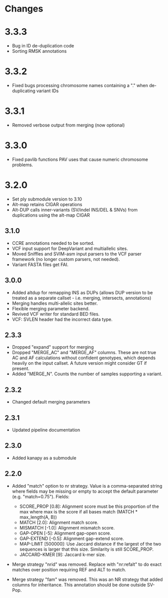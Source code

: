 # Changes

# 3.3.3
* Bug in ID de-duplication code
* Sorting RMSK annotations

# 3.3.2
* Fixed bugs processing chromosome names containing a "." when de-duplicating variant IDs

# 3.3.1
* Removed verbose output from merging (now optional)

# 3.3.0
* Fixed pavlib functions PAV uses that cause numeric chromosome problems.

# 3.2.0
* Set ply submodule version to 3.10
* Alt-map retains CIGAR operations
* Alt-DUP calls inner-variants (SV/indel INS/DEL & SNVs) from duplications using the alt-map CIGAR

## 3.1.0
* CCRE annotations needed to be sorted.
* VCF input support for DeepVariant and multiallelic sites.
* Moved Sniffles and SVIM-asm input parsers to the VCF parser framework (no longer custom parsers, not needed).
* Variant FASTA files get FAI.

## 3.0.0
* Added altdup for remapping INS as DUPs (allows DUP version to be treated as a separate callset - i.e. merging, intersects, annotations)
* Merging handles multi-allelic sites better.
* Flexible merging parameter backend.
* Revived VCF writer for standard BED files.
* VCF: SVLEN header had the incorrect data type. 

## 2.3.3
* Dropped "expand" support for merging
* Dropped "MERGE_AC" and "MERGE_AF" columns. These are not true AC and AF calculations without confident
  genotypes, which depends heavily on the input callset. A future version might consider GT if present.
* Added "MERGE_N". Counts the number of samples supporting a variant.

## 2.3.2
* Changed default merging parameters

## 2.3.1
* Updated pipeline documentation

## 2.3.0
* Added kanapy as a submodule

## 2.2.0
* Added "match" option to nr strategy. Value is a comma-separated string where fields
  may be missing or empty to accept the default parameter (e.g. "match=0.75"). Fields:
  * SCORE_PROP [0.8]: Alignment score must be this proportion of the max where max
    is the score if all bases match (MATCH * max_length(A, B))
  * MATCH [2.0]: Alignment match score.
  * MISMATCH [-1.0]: Alignment mismatch score.
  * GAP-OPEN [-5]: Alignment gap-open score.
  * GAP-EXTEND [-0.5]: Alignment gap-extend score. 
  * MAP-LIMIT [500000]: Use Jaccard distance if the largest of the two sequences is
    larger that this size. Similarity is still SCORE_PROP.
  * JACCARD-KMER [9]: Jaccard k-mer size.

* Merge strategy "nrid" was removed. Replace with "nr:refalt" to do exact matches
  over position requiring REF and ALT to match.

* Merge strategy "fam" was removed. This was an NR strategy that added columns for
  inheritance. This annotation should be done outside SV-Pop.

